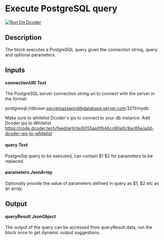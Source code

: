 # Execute PostgreSQL query
[![Run On Dcoder](https://static-content.dcoder.tech/dcoder-assets/run-on-dcoder.svg)](https://code.dcoder.tech/files/project/6148b368eaf4a98509b066f7)

## Description
The block executes a PostgreSQL query given the connection string, query and optional parameters.

## Inputs
#### **connectionURI**  *Text*
The PostgreSQL server connection string uri to connect with the server in the format:

postgresql://dbuser:secretpassword@database.server.com:3211/mydb

Make sure to whitelist Dcoder's ips to connect to your db instance. Add Dcoder ips to Whitelist
https://code.dcoder.tech/feed/article/6055aa0f646cc60a0c9ac65e/add-dcoder-ips-to-whitelist
#### **query**  *Text*
PostgreSql query to be executed, can contain $1 $2 for parameters to be replaced.
#### **parameters**  *JsonArray*
Optionally provide the value of parameters defined in query as $1, $2 etc as an array.

## Output
#### **queryResult**  *JsonObject*
The output of the query can be accessed from queryResult.data, run the block once to get dynamic output suggestions.

